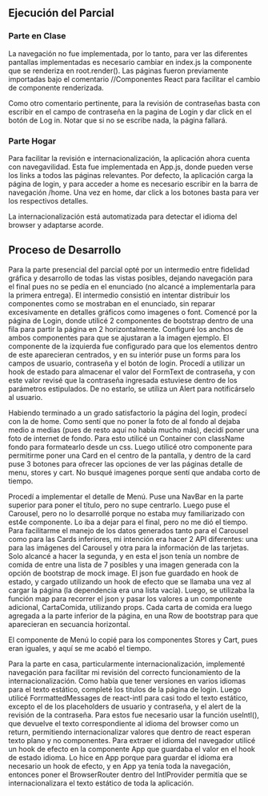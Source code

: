 ## **Ejecución del Parcial**

### **Parte en Clase**
La navegación no fue implementada, por lo tanto, para ver las diferentes pantallas implementadas es necesario cambiar en index.js la componente que se renderiza en root.render(). Las páginas fueron previamente importadas bajo el comentario //Componentes React para facilitar el cambio de componente renderizada.

Como otro comentario pertinente, para la revisión de contraseñas basta con escribir en el campo de contraseña en la pagina de Login y dar click en el botón de Log in. Notar que si no se escribe nada, la página fallará.

### **Parte Hogar**
Para facilitar la revisión e internacionalización, la aplicación ahora cuenta con navegavilidad. Esta fue implementada en App.js, donde pueden verse los links a todos las páginas relevantes. Por defecto, la aplicación carga la página de login, y para acceder a home es necesario escribir en la barra de navegación /home. Una vez en home, dar click a los botones basta para ver los respectivos detalles.

La internacionalización está automatizada para detectar el idioma del browser y adaptarse acorde.

## **Proceso de Desarrollo**
Para la parte presencial del parcial opté por un intermedio entre fidelidad gráfica y desarrollo de todas las vistas posibles, dejando navegación para el final pues no se pedía en el enunciado (no alcancé a implementarla para la primera entrega). El intermedio consistió en intentar distribuir los componentes como se mostraban en el enunciado, sin reparar excesivamente en detalles gráficos como imagenes o font. Comencé por la página de Login, donde utilicé 2 componentes de bootstrap dentro de una fila para partir la página en 2 horizontalmente. Configuré los anchos de ambos componentes para que se ajustaran a la imagen ejemplo. El componente de la izquierda fue configurado para que los elementos dentro de este aparecieran centrados, y en su interiór puse un forms para los campos de usuario, contraseña y el botón de login. Procedí a utilizar un hook de estado para almacenar el valor del FormText de contraseña, y con este valor revisé que la contraseña ingresada estuviese dentro de los parámetros estipulados. De no estarlo, se utiliza un Alert para notificárselo al usuario.

Habiendo terminado a un grado satisfactorio la página del login, prodecí con la de home. Como sentí que no poner la foto de al fondo al dejaba medio a medias (pues de resto aquí no había mucho más), decidí poner una foto de internet de fondo. Para esto utilicé un Container con className fondo para formatearlo desde un css. Luego utilicé otro componente para permitirme poner una Card en el centro de la pantalla, y dentro de la card puse 3 botones para ofrecer las opciones de ver las páginas detalle de menu, stores y cart. No busqué imagenes porque sentí que andaba corto de tiempo.

Procedí a implementar el detalle de Menú. Puse una NavBar en la parte superior para poner el título, pero no supe centrarlo. Luego puse el Carousel, pero no lo desarrollé porque no estaba muy familiarizado con est4e componente. Lo iba a dejar para el final, pero no me dió el tiempo. Para facilitarme el manejo de los datos generados tanto para el Carousel como para las Cards inferiores, mi intención era hacer 2 API diferentes: una para las imágenes del Carousel y otra para la información de las tarjetas. Solo alcancé a hacer la segunda, y en esta el json tenía un nombre de comida de entre una lista de 7 posibles y una imagen generada con la opción de bootstrap de mock image. El json fue guardado en hook de estado, y cargado utilizando un hook de efecto que se llamaba una vez al cargar la página (la dependencia era una lista vacía). Luego, se utilizaba la función map para recorrer el json y pasar los valores a un componente adicional, CartaComida, utilizando props. Cada carta de comida era luego agregada a la parte inferior de la página, en una Row de bootstrap para que aparecieran en secuancia horizontal.

El componente de Menú lo copié para los componentes Stores y Cart, pues eran iguales, y aquí se me acabó el tiempo.

Para la parte en casa, particularmente internacionalización, implementé navegación para facilitar mi revisión del correcto funcionamiento de la internacionalización. Como había que tener versiones en varios idiomas para el texto estático, completé los titulos de la página de login. Luego utilicé ForrmattedMessages de react-intl para casi todo el texto estático, excepto el de los placeholders de usuario y contraseña, y el alert de la revisión de la contraseña. Para estos fue necesario usar la función useIntl(), que devuelve el texto correspondiente al idioma del browser como un return, permitiendo internacionalizar valores que dentro de react esperan texto plano y no componentes. Para extraer el idioma del navegador utilicé un hook de efecto en la componente App que guardaba el valor en el hook de estado idioma. Lo hice en App porque para guardar el idioma era necesario un hook de efecto, y en App ya tenía toda la navegación, entonces poner el BrowserRouter dentro del IntlProvider permitía que se internacionalizara el texto estático de toda la aplicación.
